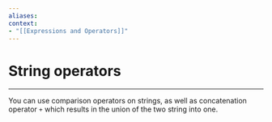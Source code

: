 ```yaml
---
aliases:
context:
- "[[Expressions and Operators]]"
---
```


# String operators

---
You can use comparison operators on strings, as well as concatenation operator `+` which results in the union of the two string into one.
